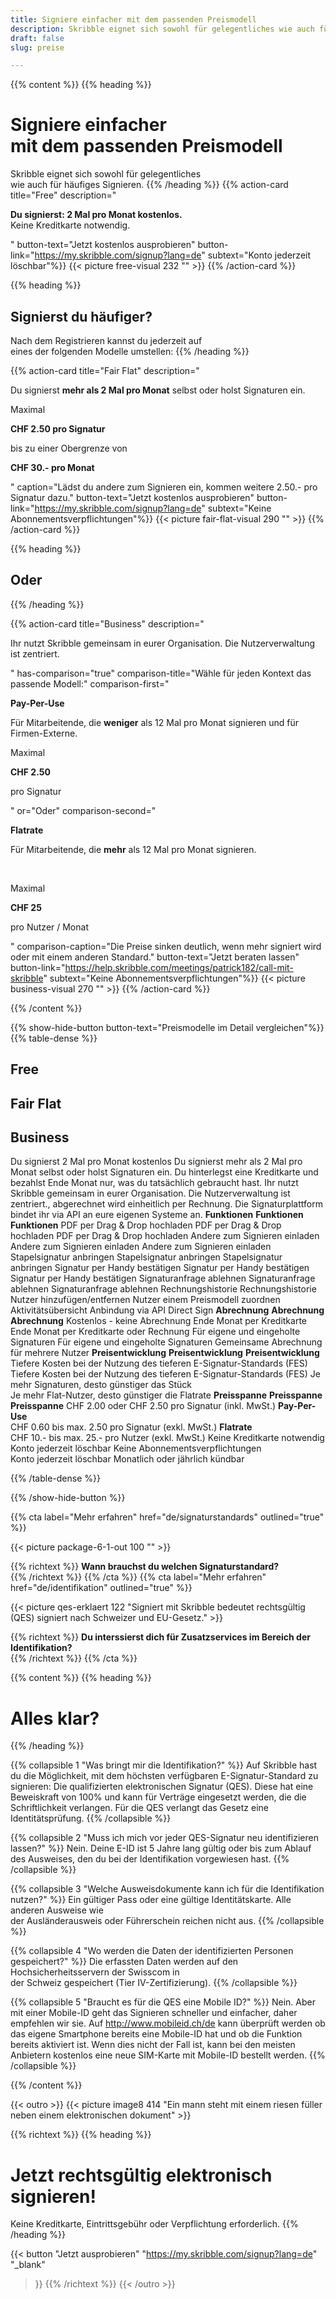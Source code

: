 ```yaml
---
title: Signiere einfacher mit dem passenden Preismodell
description: Skribble eignet sich sowohl für gelegentliches wie auch für häufiges Signieren.
draft: false
slug: preise

---
```


{{% content %}}
{{% heading %}}
# Signiere einfacher </br> mit dem passenden Preismodell
Skribble eignet sich sowohl für gelegentliches</br>wie auch für häufiges Signieren.
{{% /heading %}}
{{% action-card 
  title="Free" 
  description="<p><strong>Du signierst: 2 Mal pro Monat kostenlos.</strong><br>Keine Kreditkarte notwendig.</p>" 
  button-text="Jetzt kostenlos ausprobieren" 
  button-link="https://my.skribble.com/signup?lang=de" 
  subtext="Konto jederzeit löschbar"%}}
    {{< picture free-visual 232 "" >}}
{{% /action-card %}}

{{% heading %}}
## Signierst du häufiger?
Nach dem Registrieren kannst du jederzeit auf </br> eines der folgenden Modelle umstellen:
{{% /heading %}}

{{% action-card 
  title="Fair Flat" 
  description="<p>Du signierst <strong>mehr als 2 Mal pro Monat</strong> selbst oder holst Signaturen ein.</p><p class='top-spaced'>Maximal</p><p><strong>CHF <span class='large'>2.50</span> pro Signatur</strong></p><p>bis zu einer Obergrenze von</p><p><strong>CHF <span class='large'>30.-</span> pro Monat</strong></p>" 
  caption="Lädst du andere zum Signieren ein, kommen weitere 2.50.- pro Signatur dazu."
  button-text="Jetzt kostenlos ausprobieren" 
  button-link="https://my.skribble.com/signup?lang=de" 
  subtext="Keine Abonnementsverpflichtungen"%}}
    {{< picture fair-flat-visual 290 "" >}}
{{% /action-card %}}


{{% heading %}}
## Oder
{{% /heading %}}

{{% action-card 
  title="Business" 
  description="<p>Ihr nutzt Skribble gemeinsam in eurer Organisation. Die Nutzerverwaltung ist zentriert.</p>"
  has-comparison="true"
  comparison-title="Wähle für jeden Kontext das passende Modell:"
  comparison-first="<p><strong>Pay-Per-Use</strong></p><p>Für Mitarbeitende, die <strong>weniger</strong> als 12 Mal pro Monat signieren und für Firmen-Externe.</p><p class='top-spaced'>Maximal</p><p><strong>CHF <span class='large'>2.50</strong></span></p><p>pro Signatur</p>"
  or="Oder"
  comparison-second="<p><strong>Flatrate</strong></p><p>Für Mitarbeitende, die <strong>mehr</strong> als 12 Mal pro Monat signieren.</p><br><p class='top-spaced'>Maximal</p><p><strong>CHF <span class='large'>25</strong></span></p><p>pro Nutzer / Monat</p>"
  comparison-caption="Die Preise sinken deutlich, wenn mehr signiert wird oder mit einem anderen Standard."
  button-text="Jetzt beraten lassen" 
  button-link="https://help.skribble.com/meetings/patrick182/call-mit-skribble" 
  subtext="Keine Abonnementsverpflichtungen"%}}
    {{< picture business-visual 270 "" >}}
{{% /action-card %}}

{{% /content %}}

{{% show-hide-button button-text="Preismodelle im Detail vergleichen"%}}
{{% table-dense %}}
<thead>
<tr>
<th style="width: 33%;"><h2>Free</h2></th>
<th style="width: 33%;"><h2>Fair Flat</h2></th>
<th style="width: 33%;"><h2>Business</h2></th>
</tr>
</thead>

<tbody>
<tr>
<td>Du signierst 2 Mal pro Monat kostenlos</td>
<td>Du signierst mehr als 2 Mal pro Monat selbst oder holst Signaturen ein. Du hinterlegst eine Kreditkarte und bezahlst Ende Monat nur, was du tatsächlich gebraucht hast.</td>
<td>Ihr nutzt Skribble gemeinsam in eurer Organisation. Die Nutzerverwaltung ist zentriert., abgerechnet wird einheitlich per Rechnung. Die Signaturplattform bindet ihr via API an eure eigenen Systeme an.</td>
</tr>

<tr>
<td><strong>Funktionen</strong></td>
<td><strong>Funktionen</strong></td>
<td><strong>Funktionen</strong></td>
</tr>

<tr>
<td>PDF per Drag & Drop hochladen</td>
<td>PDF per Drag & Drop hochladen</td>
<td>PDF per Drag & Drop hochladen</td>
</tr>

<tr>
<td>Andere zum Signieren einladen</td>
<td>Andere zum Signieren einladen</td>
<td>Andere zum Signieren einladen</td>
</tr>

<tr>
<td>Stapelsignatur anbringen</td>
<td>Stapelsignatur anbringen</td>
<td>Stapelsignatur anbringen</td>
</tr>

<tr>
<td>Signatur per Handy bestätigen</td>
<td>Signatur per Handy bestätigen</td>
<td>Signatur per Handy bestätigen</td>
</tr>

<tr>
<td>Signaturanfrage ablehnen</td>
<td>Signaturanfrage ablehnen</td>
<td>Signaturanfrage ablehnen</td>
</tr>

<tr>
<td></td>
<td>Rechnungshistorie</td>
<td>Rechnungshistorie</td>
</tr>

<tr>
<td></td>
<td></td>
<td>Nutzer hinzufügen/entfernen</td>
</tr>

<tr>
<td></td>
<td></td>
<td>Nutzer einem Preismodell zuordnen</td>
</tr>

<tr>
<td></td>
<td></td>
<td>Aktivitätsübersicht</td>
</tr>

<tr>
<td></td>
<td></td>
<td>Anbindung via API</td>
</tr>

<tr>
<td></td>
<td></td>
<td>Direct Sign</td>
</tr>

<tr>
<td><strong>Abrechnung</strong></td>
<td><strong>Abrechnung</strong></td>
<td><strong>Abrechnung</strong></td>
</tr>

<tr>
<td>Kostenlos - keine Abrechnung</td>
<td>Ende Monat per Kreditkarte</td>
<td>Ende Monat per Kreditkarte oder Rechnung</td>
</tr>

<tr>
<td></td>
<td>Für eigene und eingeholte Signaturen</td>
<td>Für eigene und eingeholte Signaturen</td>
</tr>

<tr>
<td></td>
<td></td>
<td>Gemeinsame Abrechnung für mehrere Nutzer</td>
</tr>

<tr>
<td><strong>Preisentwicklung</strong></td>
<td><strong>Preisentwicklung</strong></td>
<td><strong>Preisentwicklung</strong></td>
</tr>

<tr>
<td></td>
<td>Tiefere Kosten bei der Nutzung des tieferen E-Signatur-Standards (FES)</td>
<td>Tiefere Kosten bei der Nutzung des tieferen E-Signatur-Standards (FES)</td>
</tr>

<tr>
<td></td>
<td></td>
<td>Je mehr Signaturen, desto günstiger das Stück<br>Je mehr Flat-Nutzer, desto günstiger die Flatrate</td>
</tr>

<tr>
<td><strong>Preisspanne</strong></td>
<td><strong>Preisspanne</strong></td>
<td><strong>Preisspanne</strong></td>
</tr>

<tr>
<td></td>
<td>CHF 2.00 oder CHF 2.50 pro Signatur (inkl. MwSt.)</td>
<td><strong>Pay-Per-Use</strong><br>CHF 0.60 bis max. 2.50 pro Signatur (exkl. MwSt.)</td>
</tr>

<tr>
<td></td>
<td></td>
<td><strong>Flatrate</strong><br>CHF 10.- bis max. 25.- pro Nutzer (exkl. MwSt.)</td>
</tr>

<tr>
<td>Keine Kreditkarte notwendig<br>Konto jederzeit löschbar</td>
<td>Keine Abonnementsverpflichtungen<br>Konto jederzeit löschbar</td>
<td>Monatlich oder jährlich kündbar</td>
</tr>

</tbody>

{{% /table-dense %}}

{{% /show-hide-button %}}


[//]: # (--------------------------------------------------------------------------------------------------------------)

{{% cta
  label="Mehr erfahren"
  href="de/signaturstandards"
  outlined="true"
%}}

{{< picture package-6-1-out 100 "" >}}

{{% richtext %}}
**Wann brauchst du welchen Signaturstandard?**<br>
{{% /richtext %}}
{{% /cta %}}
{{% cta
  label="Mehr erfahren"
  href="de/identifikation"
  outlined="true"
%}}

{{< picture qes-erklaert 122 "Signiert mit Skribble bedeutet rechtsgültig (QES) signiert nach Schweizer und EU-Gesetz." >}}

{{% richtext %}}
**Du interssierst dich für Zusatzservices im Bereich der Identifikation?**<br>
{{% /richtext %}}
{{% /cta %}}


[//]: # (--------------------------------------------------------------------------------------------------------------)

{{% content %}}
{{% heading %}}
# Alles klar?
{{% /heading %}}

{{% collapsible 1 "Was bringt mir die Identifikation?" %}}
Auf Skribble hast du die Möglichkeit, mit dem höchsten verfügbaren E-Signatur-Standard zu signieren: Die qualifizierten elektronischen Signatur (QES). Diese hat eine Beweiskraft von 100% und kann für Verträge eingesetzt werden, die die Schriftlichkeit verlangen. Für die QES verlangt das Gesetz eine Identitätsprüfung. 
{{% /collapsible %}}

{{% collapsible 2 "Muss ich mich vor jeder QES-Signatur neu identifizieren lassen?" %}}
Nein. Deine E-ID ist 5 Jahre lang gültig oder bis zum Ablauf des Ausweises, den du bei der Identifikation vorgewiesen hast.
{{% /collapsible %}}

{{% collapsible 3 "Welche Ausweisdokumente kann ich für die Identifikation nutzen?" %}}
Ein gültiger Pass oder eine gültige Identitätskarte. Alle anderen Ausweise wie <br class="hide-for-mobile">der Ausländerausweis oder Führerschein reichen nicht aus.
{{% /collapsible %}}

{{% collapsible 4 "Wo werden die Daten der identifizierten Personen gespeichert?" %}}
Die erfassten Daten werden auf den Hochsicherheitsservern der Swisscom in <br class="hide-for-mobile">der Schweiz gespeichert (Tier IV-Zertifizierung).
{{% /collapsible %}}

{{% collapsible 5 "Braucht es für die QES eine Mobile ID?" %}}
Nein. Aber mit einer Mobile-ID geht das Signieren schneller und einfacher, daher empfehlen wir sie. Auf http://www.mobileid.ch/de kann überprüft werden ob das eigene Smartphone bereits eine Mobile-ID hat und ob die Funktion bereits aktiviert ist. Wenn dies nicht der Fall ist, kann bei den meisten Anbietern kostenlos eine neue SIM-Karte mit Mobile-ID bestellt werden.
{{% /collapsible %}}

{{% /content %}}

{{< outro >}}
{{< picture image8 414 "Ein mann steht mit einem riesen füller neben einem elektronischen dokument" >}}

{{% richtext %}}
{{% heading %}}
# Jetzt rechtsgültig elektronisch signieren!
Keine Kreditkarte, Eintrittsgebühr oder Verpflichtung erforderlich.
{{% /heading %}}

{{< button
  "Jetzt ausprobieren"
  "https://my.skribble.com/signup?lang=de"
  "_blank"
>}}
{{% /richtext %}}
{{< /outro >}}